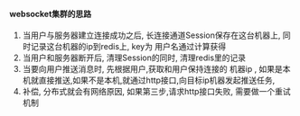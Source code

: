 #### websocket集群的思路
1. 当用户与服务器建立连接成功之后, 长连接通道Session保存在这台机器上, 同时记录这台机器的ip到redis上, key为 用户名通过计算获得
2. 当用户和服务器断开后, 清理Session的同时, 清理redis里的记录
3. 当要向用户推送消息时, 先根据用户,获取和用户保持连接的 机器ip , 如果是本机就直接推送,如果不是本机,就通过http接口,向目标ip机器发起推送任务,
4. 补偿,  分布式就会有网络原因, 如果第三步,请求http接口失败, 需要做一个重试机制